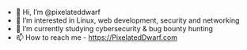 - 👋 Hi, I’m @pixelateddwarf
- 👀 I’m interested in Linux, web development, security and networking
- 🌱 I’m currently studying cybersecurity & bug bounty hunting
- 📫 How to reach me - https://PixelatedDwarf.com

<!---
pixelateddwarf/pixelateddwarf is a ✨ special ✨ repository because its `README.md` (this file) appears on your GitHub profile.
You can click the Preview link to take a look at your changes.
--->
